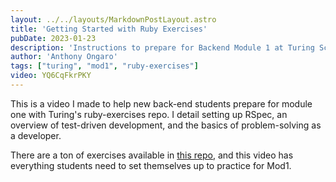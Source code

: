 ```yaml
---
layout: ../../layouts/MarkdownPostLayout.astro
title: 'Getting Started with Ruby Exercises'
pubDate: 2023-01-23
description: 'Instructions to prepare for Backend Module 1 at Turing School.'
author: 'Anthony Ongaro'
tags: ["turing", "mod1", "ruby-exercises"]
video: YQ6CqFkrPKY
---
```

This is a video I made to help new back-end students prepare for module one with Turing's ruby-exercises repo.
I detail setting up RSpec, an overview of test-driven development, and the basics of problem-solving as a developer.

There are a ton of exercises available in [this repo](https://github.com/turingschool-examples/ruby-exercises), and this video has everything students need to set themselves up to practice for Mod1.